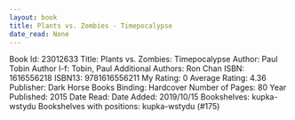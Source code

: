 ```yaml
---
layout: book
title: Plants vs. Zombies - Timepocalypse
date_read: None
---
```


Book Id: 23012633
Title: Plants vs. Zombies: Timepocalypse
Author: Paul Tobin
Author l-f: Tobin, Paul
Additional Authors: Ron Chan
ISBN: 1616556218
ISBN13: 9781616556211
My Rating: 0
Average Rating: 4.36
Publisher: Dark Horse Books
Binding: Hardcover
Number of Pages: 80
Year Published: 2015
Date Read: 
Date Added: 2019/10/15
Bookshelves: kupka-wstydu
Bookshelves with positions: kupka-wstydu (#175)

